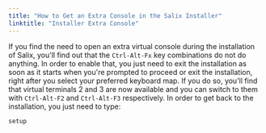```yaml
---
title: "How to Get an Extra Console in the Salix Installer"
linktitle: "Installer Extra Console"
---
```


If you find the need to open an extra virtual console during the
installation of Salix, you'll find out that the `Ctrl-Alt-Fx` key
combinations do not do anything. In order to enable that, you just need
to exit the installation as soon as it starts when you're prompted to
proceed or exit the installation, right after you select your preferred
keyboard map. If you do so, you'll find that virtual terminals 2 and 3
are now available and you can switch to them with `Ctrl-Alt-F2` and
`Ctrl-Alt-F3` respectively. In order to get back to the installation,
you just need to type:
```
setup
```

